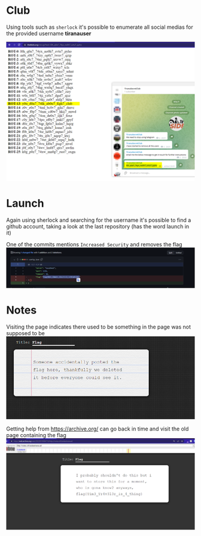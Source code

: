 
# Club

Using tools such as `sherlock` it's possible to enumerate all social medias for the provided username **tiranauser**

![BSides-Tirana](01.png)

# Launch

Again using sherlock and searching for the username it's possible to find a github account, taking a look at the last repository (has the word launch in it)

One of the commits mentions `Increased Security` and removes the flag
![BSides-Tirana](02.png)


# Notes


Visiting the page indicates there used to be something in the page was not supposed to be
![BSides-Tirana](03.png)

Getting help from https://archive.org/ can go back in time and visit the old page containing the flag
![BSides-Tirana](04.png)

